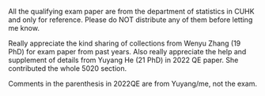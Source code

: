 All the qualifying exam paper are from the department of statistics in CUHK and only for reference. Please do NOT distribute any of them before letting me know. 

Really appreciate the kind sharing of collections from Wenyu Zhang (19 PhD) for exam paper from past years. Also really appreciate the help and supplement of details from Yuyang He (21 PhD) in 2022 QE paper. She contributed the whole 5020 section. 

Comments in the parenthesis in 2022QE are from Yuyang/me, not the exam.
